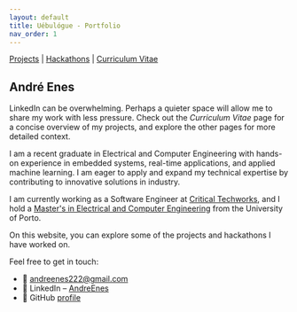 ```yaml
---
layout: default
title: Uébulógue - Portfolio
nav_order: 1
---
```


[Projects](projects.md) | [Hackathons](hackathons.md) | [Curriculum Vitae](cv.md)

## André Enes

LinkedIn can be overwhelming. Perhaps a quieter space will allow me to share my work with less pressure. Check out the _Curriculum Vitae_ page for a concise overview of my projects, and explore the other pages for more detailed context.

I am a recent graduate in Electrical and Computer Engineering with hands-on experience in embedded systems, real-time applications, and applied machine learning. I am eager to apply and expand my technical expertise by contributing to innovative solutions in industry.

I am currently working as a Software Engineer at [Critical Techworks](https://www.criticaltechworks.com/), and I hold a [Master's in Electrical and Computer Engineering](https://sigarra.up.pt/feup/en/CUR_GERAL.CUR_VIEW?pv_ano_lectivo=2025&pv_origem=CUR&pv_tipo_cur_sigla=M&pv_curso_id=22806) from the University of Porto.

On this website, you can explore some of the projects and hackathons I have worked on.

Feel free to get in touch:

- 📧 [andreenes222@gmail.com](mailto:andreenes222@gmail.com)  
- 🧮 LinkedIn – [AndreEnes](https://www.linkedin.com/in/andre-enes/)
- 🩻 GitHub [profile](https://github.com/AndreEnes)

<!-- ![lindu](/images/index/André_Enes.png) -->

<!-- One of this blog's/portfolio's/webpage's inspirations was an old blog I found, from the 90's. It was hosted in my university's domain and it belonged to a late professor. I no longer have access to it, but I remember it had all sorts of things. Course material and his academic work were in it, of course, but it also had pictures that we took. It had his granddaughter at her birthday. It had pictures of his students at the Cortejo (an academic parade in downtown Porto), I even found one of my professors at the time. He probably coded it himself. I'm lucky, I have access to so many easy to use tools. -->

<!-- So, I hope this page finds you well and feel free to look around. -->
